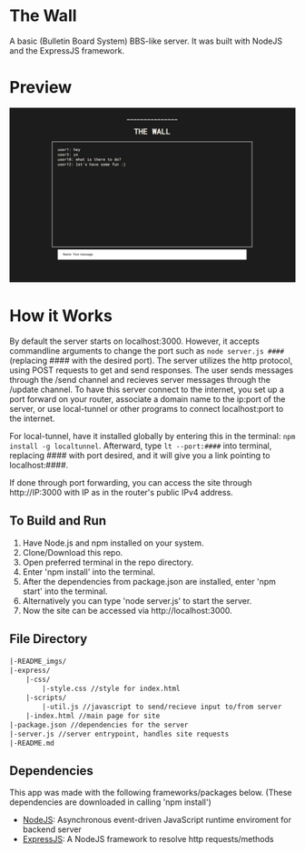 # The Wall

A basic (Bulletin Board System) BBS-like server. It was built with NodeJS and the ExpressJS framework.

# Preview

![thumbnail](README_imgs/wall_board.png)

# How it Works

By default the server starts on localhost:3000. However, it accepts commandline arguments to change the port such as ```node server.js ####``` (replacing #### with the desired port).
The server utilizes the http protocol, using POST requests to get and send responses. The user sends messages through the /send channel and recieves server messages through the /update channel.
To have this server connect to the internet, you set up a port forward on your router, associate a domain name to the ip:port of the server, or use local-tunnel or other programs to connect localhost:port to the internet. 

For local-tunnel, have it installed globally by entering this in the terminal: ```npm install -g localtunnel```.
Afterward, type ```lt --port:####``` into terminal, replacing #### with port desired, and it will give you a link pointing to localhost:####.

If done through port forwarding, you can access the site through http://IP:3000 with IP as in the router's public IPv4 address.

## To Build and Run
1. Have Node.js and npm installed on your system.
2. Clone/Download this repo.
3. Open preferred terminal in the repo directory.
4. Enter 'npm install' into the terminal.
5. After the dependencies from package.json are installed, enter 'npm start' into the terminal.
6. Alternatively you can type 'node server.js' to start the server.
7. Now the site can be accessed via http://localhost:3000.

## File Directory
```
|-README_imgs/
|-express/
	|-css/
		|-style.css //style for index.html
	|-scripts/
		|-util.js //javascript to send/recieve input to/from server
	|-index.html //main page for site
|-package.json //dependencies for the server
|-server.js //server entrypoint, handles site requests
|-README.md
```

## Dependencies
This app was made with the following frameworks/packages below. (These dependencies are downloaded in calling 'npm install')
- [NodeJS](http://nodejs.org): Asynchronous event-driven JavaScript runtime enviroment for backend server
- [ExpressJS](http://expressjs.com): A NodeJS framework to resolve http requests/methods